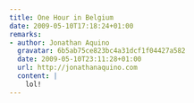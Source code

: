 ```yaml
---
title: One Hour in Belgium
date: 2009-05-10T17:18:24+01:00
remarks:
- author: Jonathan Aquino
  gravatar: 6b5ab75ce823bc4a31dcf1f04427a582
  date: 2009-05-10T23:11:28+01:00
  url: http://jonathanaquino.com
  content: |
    lol!
---
```

